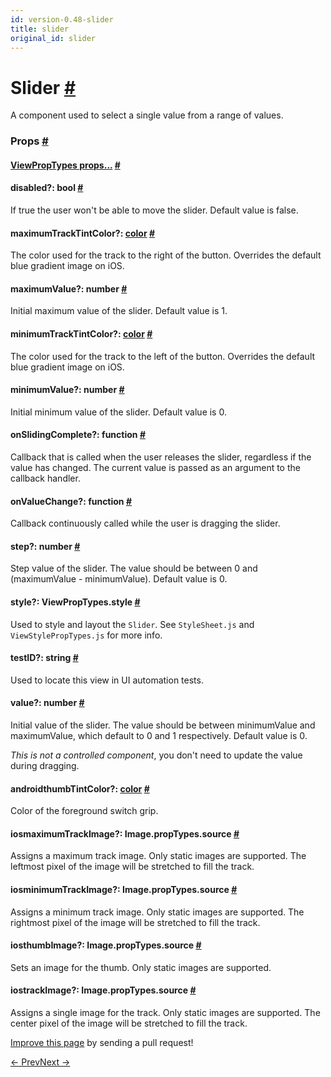 ```yaml
---
id: version-0.48-slider
title: slider
original_id: slider
---
```

<a id="content"></a><h1><a class="anchor" name="slider"></a>Slider <a class="hash-link" href="docs/slider.html#slider">#</a></h1><div><div><p>A component used to select a single value from a range of values.</p></div><h3><a class="anchor" name="props"></a>Props <a class="hash-link" href="docs/slider.html#props">#</a></h3><div class="props"><div class="prop"><h4 class="propTitle"><a class="anchor" name="viewproptypes"></a><a href="docs/viewproptypes.html#props">ViewPropTypes props...</a> <a class="hash-link" href="docs/slider.html#viewproptypes">#</a></h4></div><div class="prop"><h4 class="propTitle"><a class="anchor" name="disabled"></a>disabled?: <span class="propType">bool</span> <a class="hash-link" href="docs/slider.html#disabled">#</a></h4><div><p>If true the user won't be able to move the slider.
Default value is false.</p></div></div><div class="prop"><h4 class="propTitle"><a class="anchor" name="maximumtracktintcolor"></a>maximumTrackTintColor?: <span class="propType"><a href="docs/colors.html">color</a></span> <a class="hash-link" href="docs/slider.html#maximumtracktintcolor">#</a></h4><div><p>The color used for the track to the right of the button.
Overrides the default blue gradient image on iOS.</p></div></div><div class="prop"><h4 class="propTitle"><a class="anchor" name="maximumvalue"></a>maximumValue?: <span class="propType">number</span> <a class="hash-link" href="docs/slider.html#maximumvalue">#</a></h4><div><p>Initial maximum value of the slider. Default value is 1.</p></div></div><div class="prop"><h4 class="propTitle"><a class="anchor" name="minimumtracktintcolor"></a>minimumTrackTintColor?: <span class="propType"><a href="docs/colors.html">color</a></span> <a class="hash-link" href="docs/slider.html#minimumtracktintcolor">#</a></h4><div><p>The color used for the track to the left of the button.
Overrides the default blue gradient image on iOS.</p></div></div><div class="prop"><h4 class="propTitle"><a class="anchor" name="minimumvalue"></a>minimumValue?: <span class="propType">number</span> <a class="hash-link" href="docs/slider.html#minimumvalue">#</a></h4><div><p>Initial minimum value of the slider. Default value is 0.</p></div></div><div class="prop"><h4 class="propTitle"><a class="anchor" name="onslidingcomplete"></a>onSlidingComplete?: <span class="propType">function</span> <a class="hash-link" href="docs/slider.html#onslidingcomplete">#</a></h4><div><p>Callback that is called when the user releases the slider,
regardless if the value has changed. The current value is passed
as an argument to the callback handler.</p></div></div><div class="prop"><h4 class="propTitle"><a class="anchor" name="onvaluechange"></a>onValueChange?: <span class="propType">function</span> <a class="hash-link" href="docs/slider.html#onvaluechange">#</a></h4><div><p>Callback continuously called while the user is dragging the slider.</p></div></div><div class="prop"><h4 class="propTitle"><a class="anchor" name="step"></a>step?: <span class="propType">number</span> <a class="hash-link" href="docs/slider.html#step">#</a></h4><div><p>Step value of the slider. The value should be
between 0 and (maximumValue - minimumValue).
Default value is 0.</p></div></div><div class="prop"><h4 class="propTitle"><a class="anchor" name="style"></a>style?: <span class="propType">ViewPropTypes.style</span> <a class="hash-link" href="docs/slider.html#style">#</a></h4><div><p>Used to style and layout the <code>Slider</code>.  See <code>StyleSheet.js</code> and
<code>ViewStylePropTypes.js</code> for more info.</p></div></div><div class="prop"><h4 class="propTitle"><a class="anchor" name="testid"></a>testID?: <span class="propType">string</span> <a class="hash-link" href="docs/slider.html#testid">#</a></h4><div><p>Used to locate this view in UI automation tests.</p></div></div><div class="prop"><h4 class="propTitle"><a class="anchor" name="value"></a>value?: <span class="propType">number</span> <a class="hash-link" href="docs/slider.html#value">#</a></h4><div><p>Initial value of the slider. The value should be between minimumValue
and maximumValue, which default to 0 and 1 respectively.
Default value is 0.</p><p><em>This is not a controlled component</em>, you don't need to update the
value during dragging.</p></div></div><div class="prop"><h4 class="propTitle"><a class="anchor" name="thumbtintcolor"></a><span class="platform">android</span>thumbTintColor?: <span class="propType"><a href="docs/colors.html">color</a></span> <a class="hash-link" href="docs/slider.html#thumbtintcolor">#</a></h4><div><p>Color of the foreground switch grip.</p></div></div><div class="prop"><h4 class="propTitle"><a class="anchor" name="maximumtrackimage"></a><span class="platform">ios</span>maximumTrackImage?: <span class="propType">Image.propTypes.source</span> <a class="hash-link" href="docs/slider.html#maximumtrackimage">#</a></h4><div><p>Assigns a maximum track image. Only static images are supported. The
leftmost pixel of the image will be stretched to fill the track.</p></div></div><div class="prop"><h4 class="propTitle"><a class="anchor" name="minimumtrackimage"></a><span class="platform">ios</span>minimumTrackImage?: <span class="propType">Image.propTypes.source</span> <a class="hash-link" href="docs/slider.html#minimumtrackimage">#</a></h4><div><p>Assigns a minimum track image. Only static images are supported. The
rightmost pixel of the image will be stretched to fill the track.</p></div></div><div class="prop"><h4 class="propTitle"><a class="anchor" name="thumbimage"></a><span class="platform">ios</span>thumbImage?: <span class="propType">Image.propTypes.source</span> <a class="hash-link" href="docs/slider.html#thumbimage">#</a></h4><div><p>Sets an image for the thumb. Only static images are supported.</p></div></div><div class="prop"><h4 class="propTitle"><a class="anchor" name="trackimage"></a><span class="platform">ios</span>trackImage?: <span class="propType">Image.propTypes.source</span> <a class="hash-link" href="docs/slider.html#trackimage">#</a></h4><div><p>Assigns a single image for the track. Only static images are supported.
The center pixel of the image will be stretched to fill the track.</p></div></div></div></div><p class="edit-page-block"><a target="_blank" href="https://github.com/facebook/react-native/blob/master/Libraries/Components/Slider/Slider.js">Improve this page</a> by sending a pull request!</p><div class="docs-prevnext"><a class="docs-prev" href="docs/segmentedcontrolios.html#content">← Prev</a><a class="docs-next" href="docs/snapshotviewios.html#content">Next →</a></div>